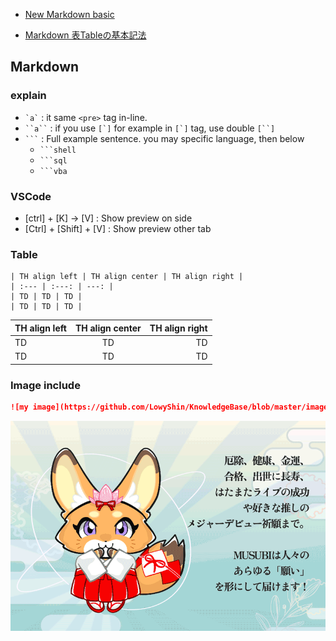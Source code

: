 - [New Markdown basic](https://docs.github.com/ja/get-started/writing-on-github/getting-started-with-writing-and-formatting-on-github/basic-writing-and-formatting-syntax)

* [Markdown 表Tableの基本記法](https://notepm.jp/help/markdown-table)

## Markdown

### explain

* `` `a` `` : it same `<pre>` tag in-line.
* ` ``a`` ` : if you use `` [`] `` for example in `` [`] `` tag, use double ` [``] `
* ` ``` ` : Full example sentence. you may specific language, then below
  * ` ```shell `
  * ` ```sql ` 
  * ` ```vba ` 

### VSCode

* [ctrl] + [K] → [V] : Show preview on side
* [Ctrl] + [Shift] + [V] : Show preview other tab

### Table

```
| TH align left | TH align center | TH align right |
| :--- | :---: | ---: |
| TD | TD | TD |
| TD | TD | TD |
```

| TH align left | TH align center | TH align right |
| :--- | :---: | ---: |
| TD | TD | TD |
| TD | TD | TD |

### Image include

```md
![my image](https://github.com/LowyShin/KnowledgeBase/blob/master/images/hobby/A4BEED32-6A41-4D4A-8EDF-4367CE5BC8AD.gif)
```
![my image](https://github.com/LowyShin/KnowledgeBase/blob/master/images/hobby/A4BEED32-6A41-4D4A-8EDF-4367CE5BC8AD.gif)

